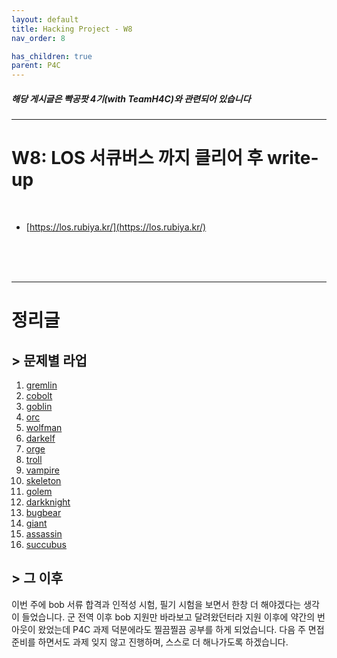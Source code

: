 ```yaml
---
layout: default
title: Hacking Project - W8
nav_order: 8

has_children: true
parent: P4C
---
```


##### 해당 게시글은 빡공팟 4기(with TeamH4C)와 관련되어 있습니다
-----

# W8:  LOS 서큐버스 까지 클리어 후 write-up

<br>

- [https://los.rubiya.kr/](https://los.rubiya.kr/)

<br>
<br>
<br>

-----

# 정리글


## > 문제별 라업

1. [gremlin](https://jminis.github.io/docs/P4C/Day51/#-lord-of-sql-injection-gremlin)
2. [cobolt](https://jminis.github.io/docs/P4C/Day51/#-los-cobolt)
3. [goblin](https://jminis.github.io/docs/P4C/Day51/#los-goblin)
4. [orc](https://jminis.github.io/docs/P4C/Day52/#-lord-of-sql-injection-orc)
5. [wolfman](https://jminis.github.io/docs/P4C/Day52/#los-wolfman)
6. [darkelf](https://jminis.github.io/docs/P4C/Day52/#los-darkelf)
7. [orge](https://jminis.github.io/docs/P4C/Day52/#los-orge)
8. [troll](https://jminis.github.io/docs/P4C/Day52/#los-troll)
9. [vampire](https://jminis.github.io/docs/P4C/Day52/#los-vampire)
10. [skeleton](https://jminis.github.io/docs/P4C/Day52/#los-skeleton)
11. [golem](https://jminis.github.io/docs/P4C/Day52/#los-golem)
12. [darkknight](https://jminis.github.io/docs/P4C/Day53/#-lord-of-sql-injection-darkknight)
13. [bugbear](https://jminis.github.io/docs/P4C/Day53/#-lord-of-sql-injection-bugbear)
14. [giant](https://jminis.github.io/docs/P4C/Day53/#-lord-of-sql-injection-giant)
15. [assassin](https://jminis.github.io/docs/P4C/Day53/#-lord-of-sql-injection-assassin)
16. [succubus](https://jminis.github.io/docs/P4C/Day53/#-lord-of-sql-injection-succubus)


## > 그 이후

이번 주에 bob 서류 합격과 인적성 시험, 필기 시험을 보면서 한창 더 해야겠다는 생각이 들었습니다. 군 전역 이후 bob 지원만 바라보고 달려왔던터라 지원 이후에 약간의 번아웃이 왔었는데 P4C 과제 덕분에라도 찔끔찔끔 공부를 하게 되었습니다. 다음 주 면접 준비를 하면서도 과제 잊지 않고 진행하며, 스스로 더 해나가도록 하겠습니다.